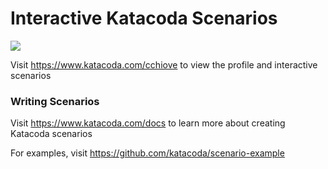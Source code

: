 # Interactive Katacoda Scenarios

[![](http://shields.katacoda.com/katacoda/cchiove/count.svg)](https://www.katacoda.com/cchiove "Get your profile on Katacoda.com")

Visit https://www.katacoda.com/cchiove to view the profile and interactive scenarios

### Writing Scenarios
Visit https://www.katacoda.com/docs to learn more about creating Katacoda scenarios

For examples, visit https://github.com/katacoda/scenario-example
